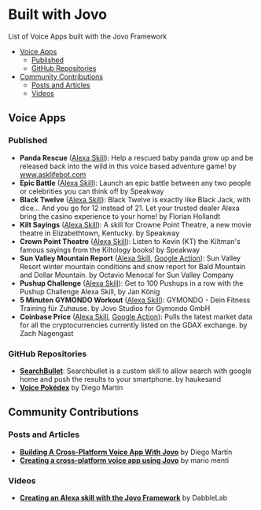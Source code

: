 # Built with Jovo
List of Voice Apps built with the Jovo Framework

* [Voice Apps](#voice-apps)
  * [Published](#published)
  * [GitHub Repositories](#github-repositories)
* [Community Contributions](#community-contributions)
  * [Posts and Articles](#posts-and-articles)
  * [Videos](#videos)

## Voice Apps

### Published

* **Panda Rescue** ([Alexa Skill](https://www.amazon.com/dp/B078LL5ZL3)): Help a rescued baby panda grow up and be released back into the wild in this voice based adventure game! by www.asklifebot.com
* **Epic Battle** ([Alexa Skill](https://www.amazon.com/dp/B076P56PCF)): Launch an epic battle between any two people or celebrities you can think of! by Speakway
* **Black Twelve** ([Alexa Skill](https://www.amazon.com/dp/B0788NRQH3)): Black Twelve is exactly like Black Jack, with dice... And you go for 12 instead of 21. Let your trusted dealer Alexa bring the casino experience to your home! by Florian Hollandt
* **Kilt Sayings** ([Alexa Skill](https://www.amazon.com/dp/B076MLSVW5)): A skill for Crowne Point Theatre, a new movie theatre in Elizabethtown, Kentucky. by Speakway
* **Crown Point Theatre** ([Alexa Skill](https://www.amazon.com/dp/B077SH1N43)): Listen to Kevin (KT) the Kiltman's famous sayings from the Kiltology books! by Speakway
* **Sun Valley Mountain Report** ([Alexa Skill](https://www.amazon.com/dp/B077GB6WVP), [Google Action](https://assistant.google.com/services/a/id/62396494ec955c92/)): Sun Valley Resort winter mountain conditions and snow report for Bald Mountain and Dollar Mountain. by Octavio Menocal for Sun Valley Company
* **Pushup Challenge** ([Alexa Skill](https://www.amazon.com/dp/B075SRPJ47/)): Get to 100 Pushups in a row with the Pushup Challenge Alexa Skill, by Jan König
* **5 Minuten GYMONDO Workout** ([Alexa Skill](https://www.amazon.de/dp/B077TVWFN1)): GYMONDO - Dein Fitness Training für Zuhause. by Jovo Studios for Gymondo GmbH
* **Coinbase Price** ([Alexa Skill](https://www.amazon.com/dp/B078KR7ZCN), [Google Action](https://assistant.google.com/services/a/id/502bf875513caba0?source=web)): Pulls the latest market data for all the cryptocurrencies currently listed on the GDAX exchange. by Zach Nagengast

### GitHub Repositories
* [**SearchBullet**](https://github.com/haukesand/SearchBullet): Searchbullet is a custom skill to allow search with google home and push the results to your smartphone. by haukesand
* [**Voice Pokédex**](https://github.com/dmarvp/jovoPokedex) by Diego Martín

## Community Contributions

### Posts and Articles
* [**Building A Cross-Platform Voice App With Jovo**](https://bespoken.io/blog/developer-diary-building-a-cross-platform-voice-app-with-jovo/) by Diego Martín
* [**Creating a cross-platform voice app using Jovo**](https://medium.com/@mariomenti/creating-a-cross-platform-voice-app-using-jovo-f9ee373569c) by mario menti

### Videos
* [**Creating an Alexa skill with the Jovo Framework**](https://www.youtube.com/watch?v=8IQfhX2WJ_I) by DabbleLab
